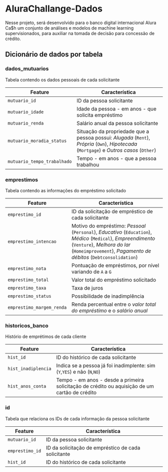 # AluraChallange-Dados
Nesse projeto, será desenvolvido para o banco digital internacional Alura Ca$h um conjunto de análises e modelos de machine learning supervisionados, para auxiliar na tomada de decisão para concessão de crédito.

## Dicionário de dados por tabela

### dados_mutuarios

Tabela contendo os dados pessoais de cada solicitante

| Feature | Característica |
| --- | --- |
|`mutuario_id`|ID da pessoa solicitante|
| `mutuario_idade` | Idade da pessoa - em anos - que solicita empréstimo |
| `mutuario_renda` | Salário anual da pessoa solicitante |
| `mutuario_moradia_status` | Situação da propriedade que a pessoa possui: *Alugada* (`Rent`), *Própria* (`Own`), *Hipotecada* (`Mortgage`) e *Outros casos* (`Other`) |
| `mutuario_tempo_trabalhado` | Tempo - em anos - que a pessoa trabalhou |

### emprestimos

Tabela contendo as informações do empréstimo solicitado

| Feature | Característica |
| --- | --- |
|`emprestimo_id`|ID da solicitação de empréstico de cada solicitante|
| `emprestimo_intencao` | Motivo do empréstimo: *Pessoal* (`Personal`), *Educativo* (`Education`), *Médico* (`Medical`), *Empreendimento* (`Venture`), *Melhora do lar* (`Homeimprovement`), *Pagamento de débitos* (`Debtconsolidation`) |
| `emprestimo_nota` | Pontuação de empréstimos, por nível variando de `A` a `G` |
| `emprestimo_total` | Valor total do empréstimo solicitado |
| `emprestimo_taxa` | Taxa de juros |
| `emprestimo_status` | Possibilidade de inadimplência |
| `emprestimo_margem_renda` | Renda percentual entre o *valor total do empréstimo* e o *salário anual* |


### historicos_banco

Histório de emprétimos de cada cliente

| Feature | Característica |
| --- | --- |
|`hist_id`|ID do histórico de cada solicitante|
| `hist_inadiplencia` | Indica se a pessoa já foi inadimplente: sim (`Y`,`YES`) e não (`N`,`NO`) |
| `hist_anos_conta` | Tempo - em anos - desde a primeira solicitação de crédito ou aquisição de um cartão de crédito |

### id

Tabela que relaciona os IDs de cada informação da pessoa solicitante

| Feature | Característica |
| --- | --- |
|`mutuario_id`|ID da pessoa solicitante|
|`emprestimo_id`|ID da solicitação de empréstico de cada solicitante|
|`hist_id`|ID do histórico de cada solicitante|
